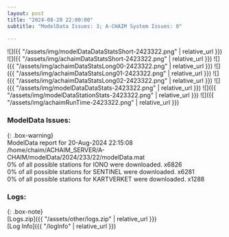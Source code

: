 ```yaml
---
layout: post
title: "2024-08-20 22:00:00"
subtitle: "ModelData Issues: 3; A-CHAIM System Issues: 0"

---
```


![]({{ "/assets/img/modelDataDataStatsShort-2423322.png" | relative_url }})
![]({{ "/assets/img/achaimDataStatsShort-2423322.png" | relative_url }})
![]({{ "/assets/img/achaimDataStatsLong00-2423322.png" | relative_url }})
![]({{ "/assets/img/achaimDataStatsLong01-2423322.png" | relative_url }})
![]({{ "/assets/img/achaimDataStatsLong02-2423322.png" | relative_url }})
![]({{ "/assets/img/modelDataDataStats-2423322.png" | relative_url }})
![]({{ "/assets/img/modelDataStationStats-2423322.png" | relative_url }})
![]({{ "/assets/img/achaimRunTime-2423322.png" | relative_url }})


### ModelData Issues:  
  
{: .box-warning}  
 ModelData report for 20-Aug-2024 22:15:08   
 /home/chaim/ACHAIM_SERVER/A-CHAIM/modelData/2024/233/22/modelData.mat   
 0% of all possible stations for IONO were downloaded. x6826   
 0% of all possible stations for SENTINEL were downloaded. x6281   
 0% of all possible stations for KARTVERKET were downloaded. x1288   
  


### Logs:  
  
{: .box-note}  
[Logs.zip]({{ "/assets/other/logs.zip" | relative_url }})  
[Log Info]({{ "/logInfo" | relative_url }})  

